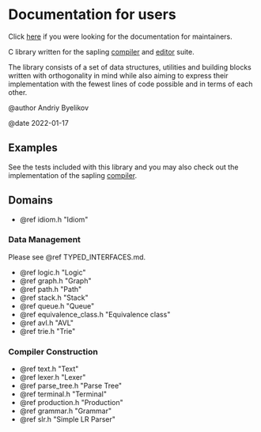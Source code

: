 # Documentation for users

Click [here](../../maintainers/html/index.html) if you were looking for the
documentation for maintainers.

C library written for the sapling
[compiler](https://github.com/andriybyelikov/sapling) and
[editor](https://github.com/andriybyelikov/sapling-gui) suite.

The library consists of a set of data structures, utilities and building blocks
written with orthogonality in mind while also aiming to express their
implementation with the fewest lines of code possible and in terms of each
other.

@author Andriy Byelikov

@date 2022-01-17


## Examples

See the tests included with this library and you may also check out the
implementation of the
sapling [compiler](https://github.com/andriybyelikov/sapling).

## Domains

- @ref idiom.h "Idiom"

### Data Management

Please see @ref TYPED_INTERFACES.md.

- @ref logic.h "Logic"
- @ref graph.h "Graph"
- @ref path.h "Path"
- @ref stack.h "Stack"
- @ref queue.h "Queue"
- @ref equivalence_class.h "Equivalence class"
- @ref avl.h "AVL"
- @ref trie.h "Trie"

### Compiler Construction

- @ref text.h "Text"
- @ref lexer.h "Lexer"
- @ref parse_tree.h "Parse Tree"
- @ref terminal.h "Terminal"
- @ref production.h "Production"
- @ref grammar.h "Grammar"
- @ref slr.h "Simple LR Parser"
